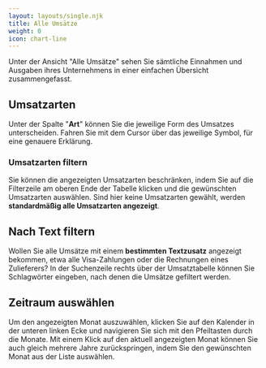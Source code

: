 ```yaml
---
layout: layouts/single.njk
title: Alle Umsätze
weight: 0
icon: chart-line
---
```


Unter der Ansicht "Alle Umsätze" sehen Sie sämtliche Einnahmen und Ausgaben ihres Unternehmens in einer einfachen Übersicht zusammengefasst.

## Umsatzarten

Unter der Spalte "**Art**" können Sie die jeweilige Form des Umsatzes unterscheiden. Fahren Sie mit dem Cursor über das jeweilige Symbol, für eine genauere Erklärung. 

### Umsatzarten filtern

Sie können die angezeigten Umsatzarten beschränken, indem Sie auf die Filterzeile am oberen Ende der Tabelle klicken und die gewünschten Umsatzarten auswählen. Sind hier keine Umsatzarten gewählt, werden **standardmäßig alle Umsatzarten angezeigt**.

## Nach Text filtern

Wollen Sie alle Umsätze mit einem **bestimmten Textzusatz** angezeigt bekommen, etwa alle Visa-Zahlungen oder die Rechnungen eines Zulieferers? In der Suchenzeile rechts über der Umsatztabelle können Sie Schlagwörter eingeben, nach denen die Umsätze gefiltert werden.

## Zeitraum auswählen

Um den angezeigten Monat auszuwählen, klicken Sie auf den Kalender in der unteren linken Ecke und navigieren Sie sich mit den Pfeiltasten durch die Monate. Mit einem Klick auf den aktuell angezeigten Monat können Sie auch gleich mehrere Jahre zurückspringen, indem Sie den gewünschten Monat aus der Liste auswählen. 


